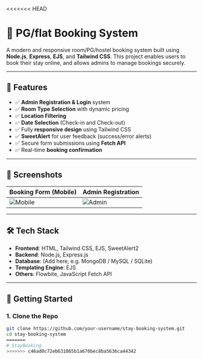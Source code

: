 <<<<<<< HEAD
# 🏨 PG/flat Booking System

A modern and responsive room/PG/hostel booking system built using **Node.js**, **Express**, **EJS**, and **Tailwind CSS**. This project enables users to book their stay online, and allows admins to manage bookings securely.

---

## 🔧 Features

- ✅ **Admin Registration & Login** system
- ✅ **Room Type Selection** with dynamic pricing
- ✅ **Location Filtering**
- ✅ **Date Selection** (Check-in and Check-out)
- ✅ Fully **responsive design** using Tailwind CSS
- ✅ **SweetAlert** for user feedback (success/error alerts)
- ✅ Secure form submissions using **Fetch API**
- ✅ Real-time **booking confirmation**

---

## 📸 Screenshots

| Booking Form (Mobile) | Admin Registration |
|------------------------|---------------------|
| ![Mobile](screenshots/booking-mobile.png) | ![Admin](screenshots/admin-register.png) |

---

## 🛠️ Tech Stack

- **Frontend**: HTML, Tailwind CSS, EJS, SweetAlert2
- **Backend**: Node.js, Express.js
- **Database**: (Add here, e.g. MongoDB / MySQL / SQLite)
- **Templating Engine**: EJS
- **Others**: Flowbite, JavaScript Fetch API

---

## 🚀 Getting Started

### 1. Clone the Repo

```bash
git clone https://github.com/your-username/stay-booking-system.git
cd stay-booking-system
=======
# StayBooking
>>>>>>> c46ad0c72eb631065b1a670bec8ba5636ca44342
